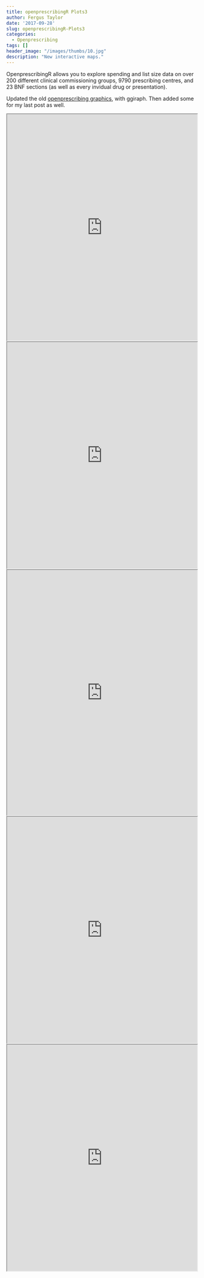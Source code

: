 ```yaml
---
title: openprescribingR Plots3
author: Fergus Taylor
date: '2017-09-28'
slug: openprescribingR-Plots3
categories:
  - Openprescribing
tags: []
header_image: "/images/thumbs/10.jpg"
description: "New interactive maps."
---
```


OpenprescribingR allows you to explore spending and list size data on over 200 different clinical commissioning groups, 9790 prescribing centres, and 23 BNF sections (as well as every invidual drug or presentation).

Updated the old [openprescribing graphics](https://fergustaylor.github.io/post/openprescribingr-plots2/), with ggiraph.
Then added some for my last post as well.

<iframe src="https://fergustaylor.github.io/blogimages/post10image.html" width="100%" height="600px">
</iframe>

<iframe src="https://fergustaylor.github.io/blogimages/post10image2.html" width="100%" height="600px">
</iframe>

<iframe src="https://fergustaylor.github.io/blogimages/post10image3.html" width="100%" height="650px">
</iframe>

<iframe src="https://fergustaylor.github.io/blogimages/post10image4.html" width="100%" height="600px">
</iframe>

<iframe src="https://fergustaylor.github.io/blogimages/post10image5.html" width="100%" height="600px">
</iframe>

